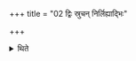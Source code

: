 +++
title = "02 द्विः स्रुचन् निर्लिह्याद्भिः"

+++

<details><summary>थिते</summary>

2. Having licked the ladel twice, having filled it with water, with ucchiṣṭabhājo jinva having poured the water in the direction away from himself, having sipped water, he washes the Agnihotra-ladle rubbing it by means of the Darbha-grass blades.
</details>
